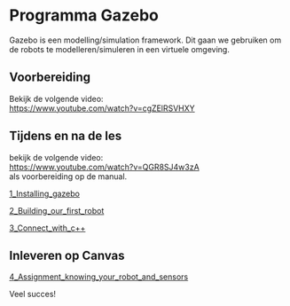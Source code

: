 # Programma Gazebo
Gazebo is een modelling/simulation framework. Dit gaan we gebruiken om de robots te modelleren/simuleren in een virtuele omgeving. 

## Voorbereiding
Bekijk de volgende video:  
https://www.youtube.com/watch?v=cgZElRSVHXY


## Tijdens en na de les

bekijk de volgende video:  
https://www.youtube.com/watch?v=QGR8SJ4w3zA  
als voorbereiding op de manual. 

[1_Installing_gazebo](./1_Installing_gazebo.md)

[2_Building_our_first_robot](./2_Building_our_first_robot.md)

[3_Connect_with_c++](./3_Connect_with_c.md)


## Inleveren op Canvas

[4_Assignment_knowing_your_robot_and_sensors](./4_Assignment_knowing_your_robot_and_sensors.md)


Veel succes!
